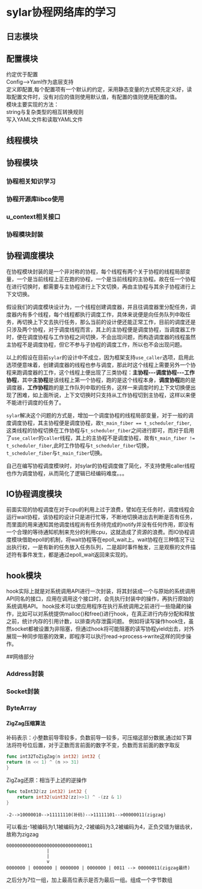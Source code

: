 # sylar协程网络库的学习
## 日志模块



## 配置模块
约定优于配置  
Config-->Yaml作为底层支持  
定义即配置,每个配置项有一个默认的约定，采用静态变量的方式预先定义好，读取配置文件时，没有对应的值则使用默认值，有配置的值则使用配置的值。  
模块主要实现的方法：  
string与复杂类型的相互转换规则  
写入YAML文件和读取YAML文件




## 线程模块


## 协程模块
### 协程相关知识学习

### 协程开源库libco使用

### u_context相关接口

### 协程模块封装


## 协程调度模块
在协程模块封装的是一个非对称的协程，每个线程有两个关于协程的线程局部变量，一个是当前线程上正在跑的协程，一个是当前线程的主协程。故在任一个协程在进行切换时，都需要与主协程进行上下文切换，再由主协程与其余子协程进行上下文切换。

假设我们的调度模块设计为，一个线程创建调度器，并且往调度器里分配任务，调度器内有多个线程，每个线程都执行调度工作，具体来说便是向任务队列中取任务，再切换上下文去执行任务，那么当前的设计便还能正常工作，目前的调度还是只涉及两个协程，对于调度线程而言，其上的主协程便是调度协程，当调度器工作时，便在调度协程与工作协程之间切换，不会出现问题，而构造调度器的线程虽然主协程不是调度协程，但它不参与子协程的调度工作，所以也不会出现问题。

以上的假设在目前`sylar`的设计中不成立，因为框架支持`use_caller`选项，启用此选项便意味着，创建调度器的线程也参与调度，那此时这个线程上需要另外一个协程来跑调度器的工作，这个线程上便出现了三类协程：**主协程---调度协程---工作协程**，其中**主协程**是该线程上第一个协程，跑的是这个线程本身，**调度协程**跑的是调度器，**工作协程**跑的是工作队列中取的任务，这样一来调度时的上下文切换便出现了困难，如上面所说，上下文切换时只支持从工作协程切到主协程，这样以来便不能进行调度的任务了。

`sylar`解决这个问题的方式是，增加一个调度协程的线程局部变量，对于一般的调度调度协程，其主协程便是调度协程，故`t_main_fiber == t_scheduler_fiber`,这类线程的协程切换在工作协程与`t_scheduler_fiber`之间进行即可，而对于启用了`use_caller`的`caller`线程，其上的主协程不是调度协程，故有`t_main_fiber != t_scheduler_fiber`,此时工作协程与`t_scheduler_fiber`切换，`t_scheduler_fiber`与`t_main_fiber`切换。

自己在编写协程调度模块时，对sylar的协程调度做了简化，不支持使用caller线程也作为调度协程，从而简化了逻辑已经编码难度。。。


## IO协程调度模块
前面实现的协程调度在对于cpu的利用上过于浪费，譬如在无任务时，调度线程会运行wait协程，该协程的设计只是进行忙等，不断地切换进出去判断是否有任务，而里面的用来通知其他调度线程尚有任务待完成的notify并没有任何作用，即没有一个合理的等待通知机制来充分的利用cpu，这就造成了资源的浪费。而IO协程调度模块借助epoll的机制，将wait协程等在epoll_wait上。wait协程在三种情况下让出执行权，一是有新的任务放入任务队列，二是超时事件触发，三是观察的文件描述符有事件发生，都是通过epoll_wait返回来实现的。

## hook模块
hook实际上就是对系统调用API进行一次封装，将其封装成一个与原始的系统调用API同名的接口，应用在调用这个接口时，会先执行封装中的操作，再执行原始的系统调用API。
hook技术可以使应用程序在执行系统调用之前进行一些隐藏的操作，比如可以对系统提供malloc()和free()进行hook，在真正进行内存分配和释放之前，统计内存的引用计数，以排查内存泄露问题。
例如将读写操作hook住，虽然socket都被设置为非阻塞，但通过hook将可能阻塞的读写协程yield出去，对外展现一种同步阻塞的效果，即程序可以执行read->process->write这样的同步操作。


##网络部分
### Address封装

### Socket封装

### ByteArray
#### ZigZag压缩算法
补码表示：小整数前导零较多，负数前导一较多，可压缩这部分数据,通过如下算法将符号位后置，对于正数而言前面的数字不变，负数而言前面的数字取反
```go
func int32ToZigZag(n int32) int32 {
return (n << 1) ^ (n >> 31)
}
```
ZigZag还原：相当于上述的逆操作
```go
func toInt32(zz int32) int32 {
    return int32(uint32(zz)>>1) ^ -(zz & 1)
}
```
```
-2-->10000010-->11111110(补码)-->11111101-->00000011(zigzag)
```
可以看出-1被编码为1,1被编码为2,-2被编码为3,2被编码为4，正负交错为锯齿状，故称为zigzag

```
00000000000000000000000000000011
               |
               |
               v
0000000 | 0000000 | 0000000 | 0000000 | 0011 --> 00000011(zigzag最终)
```
之后分为7位一组，加上最高位表示是否为最后一组。组成一个字节数组
 




